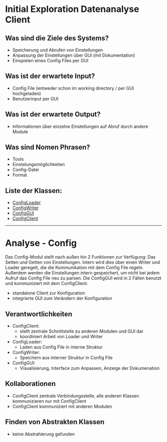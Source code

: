 # Initial Exploration Datenanalyse Client
<!-- Hier alles aufschreiben, was interessant erscheint! -->

## Was sind die Ziele des Systems?
<!-- Snow Cards können bei diesem Schritt helfen! -->
- Speicherung und Abrufen von Einstellungen
- Anpassung der Einstellungen über GUI (mit Dokumentation)
- Einspielen eines Config Files per GUI

## Was ist der erwartete Input?
- Config File (entweder schon im working directory / per GUI hochgeladen)
- Benutzerinput per GUI

## Was ist der erwartete Output?
- Informationen über einzelne Einstellungen auf Abruf durch andere Module

## Was sind Nomen Phrasen?
<!-- Alle relevanten Sachen aufschreiben, später kann aussortiert werden! -->
- Tools
- Einstelungsmöglichkeiten
- Config-Datei
- Format
## Liste der Klassen:
<!-- Erstmal alle aufschreiben, dann auswählen! (Kriterien siehe Vorgehensweise) -->
<!-- Warum sind die Klassen existent? Wenn das zu beantworten ist - u good! -->
<!-- ausgewählte Klassen mit Link, andere einklammern und CRC-Karte löschen -->
<!-- - [Klassenname](crc-{klassenname}.md)
- (nichtAusgewählteKlasse) -->

- [ConfigLoader](crc-ConfigLoader.md)
- [ConfigWriter](crc-ConfigWriter.md)
- [ConfigGUI](crc-ConfigGUI.md)
- [ConfigClient](crc-ConfigClient.md)

---
# Analyse - Config
<!-- Hier Notizen zum Denkprozess! -->
Das Config-Modul stellt nach außen hin 2 Funktionen zur Verfügung: Das Setten und Getten von Einstellungen. Intern wird dies über einen Writer und Loader geregelt, die die Kommunikation mit dem Config File regeln.  
Außerdem werden die Einstellungen intern gespeichert, um nicht bei jedem Aufruf das Config File neu zu parsen.
Die ConfigGUI wird in 2 Fällen benutzt und kommuniziert  mit dem ConfigClient:
- standalone Client zur Konfiguration
- integrierte GUI zum Verändern der Konfiguration

## Verantwortlichkeiten
<!-- Wissen, welches verwaltet und angeboten wird, Aktion die angeboten werden, öffentliche Leistung -->
<!-- "Walkthrough" -> Szenarien zur Anwendung des Systems -->
<!-- Nichts, was eine andere Klasse machen könnte -->
<!-- Die Sachen die die Klasse macht -> keiner anderen Klasse geben -->
<!-- zentrale Verantwortlichkeiten vs verteilt -->
- ConfigClient:
     - stellt zentrale Schnittstelle zu anderen Modulen und GUI dar
     - koordiniert Arbeit von Loader und Writer
- ConfigLoader:
     - Laden aus Config File in interne Struktur
- ConfigWriter:
     - Speichern aus interner Struktur in Config File
- ConfigGUI:
     - Visualisierung, Interface zum Anpassen, Anzeige der Dokumenation


## Kollaborationen
<!-- Benutzeranfragen an Dienste, die benötigt werden um Veranwortlichkeiten zu erfüllen -->
<!-- enthüllen Kontroll- und Informationsflüsse, und somit Subsysteme -->
<!-- Können fehlende Verantwortlichkeiten offenbaren, bzw. fehlerhaft zugewiesene -->
- ConfigClient zentrale Verbindungsstelle, alle anderen Klassen kommunizieren nur mit ConfigClient
- ConfigClient kommuniziert mit anderen Modulen
## Finden von Abstrakten Klassen
<!-- Konkrete Klassen: Instanziierung und Vererbung
     Abstrakte Klassen: Nur Vererbung! -->
<!-- Unterklassen sollten alle geerbten Verantwortlichkeiten unterstützen, eher noch mehr -->
<!-- Gemeinsame Verantwortlichkeiten sollten so weit hoch wie möglich geschoben werden -->
<!-- Abstrakte Klassen erben nie von Konkreten Klassen! -->
<!-- Klassen die keine neue Funktionalität hinzufügen sollten eliminiert werden! -->
<!-- Letzte Folien der Vorlesung sind hilfreich hierfür! -->
- keine Abstrahierung gefunden
